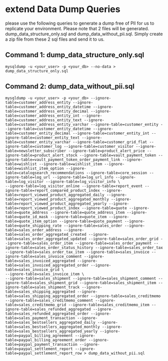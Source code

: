 # extend Data Dump Queries

please use the following queries to generate a dump free of PII for us to replicate your environment. Please note that 2 files will be generated.
dump_data_structure_only.sql and dump_data_without_pii.sql. Simply create a zip file from these 2 sql files and send it to us.
 
## Command 1: dump_data_structure_only.sql

```mysqldump -u <your_user> -p <your_db> --no-data > dump_data_structure_only.sql```
 
## Command 2: dump_data_without_pii.sql

```
mysqldump -u <your_user> -p <your_db> --ignore-table=customer_address_entity --ignore-table=customer_address_entity_datetime --ignore-table=customer_address_entity_decimal --ignore-table=customer_address_entity_int --ignore-table=customer_address_entity_text --ignore-table=customer_address_entity_varchar --ignore-table=customer_entity --ignore-table=customer_entity_datetime --ignore-table=customer_entity_decimal --ignore-table=customer_entity_int --ignore-table=customer_entity_text --ignore-table=customer_entity_varchar --ignore-table=customer_grid_flat --ignore-table=customer_log --ignore-table=customer_visitor --ignore-table=newsletter_subscriber --ignore-table=product_alert_price --ignore-table=product_alert_stock --ignore-table=vault_payment_token --ignore-table=vault_payment_token_order_payment_link --ignore-table=wishlist --ignore-table=wishlist_item --ignore-table=wishlist_item_option --ignore-table=catalogsearch_recommendations --ignore-table=core_session --ignore-table=log_url --ignore-table=log_url_info --ignore-table=log_visitor --ignore-table=log_visitor_info \
--ignore-table=log_visitor_online --ignore-table=report_event --ignore-table=report_compared_product_index --ignore-table=report_viewed_product_aggregated_daily --ignore-table=report_viewed_product_aggregated_monthly --ignore-table=report_viewed_product_aggregated_yearly --ignore-table=report_viewed_product_index --ignore-table=quote --ignore-table=quote_address --ignore-table=quote_address_item --ignore-table=quote_id_mask --ignore-table=quote_item --ignore-table=quote_item_option --ignore-table=quote_payment --ignore-table=quote_shipping_rate --ignore-table=sales_order --ignore-table=sales_order_address --ignore-table=sales_order_aggregated_created --ignore-table=sales_order_aggregated_updated --ignore-table=sales_order_grid --ignore-table=sales_order_item --ignore-table=sales_order_payment --ignore-table=sales_order_status_history --ignore-table=sales_order_tax --ignore-table=sales_order_tax_item --ignore-table=sales_invoice --ignore-table=sales_invoice_comment --ignore-table=sales_invoiced_aggregated --ignore-table=sales_invoiced_aggregated_order --ignore-table=sales_invoice_grid \
--ignore-table=sales_invoice_item \
--ignore-table=sales_shipment --ignore-table=sales_shipment_comment --ignore-table=sales_shipment_grid --ignore-table=sales_shipment_item --ignore-table=sales_shipment_track --ignore-table=sales_shipping_aggregated --ignore-table=sales_shipping_aggregated_order --ignore-table=sales_creditmemo --ignore-table=sales_creditmemo_comment --ignore-table=sales_creditmemo_grid --ignore-table=sales_creditmemo_item --ignore-table=sales_refunded_aggregated --ignore-table=sales_refunded_aggregated_order --ignore-table=sales_payment_transaction --ignore-table=sales_bestsellers_aggregated_daily --ignore-table=sales_bestsellers_aggregated_monthly --ignore-table=sales_bestsellers_aggregated_yearly --ignore-table=paypal_billing_agreement --ignore-table=paypal_billing_agreement_order --ignore-table=paypal_payment_transaction --ignore-table=paypal_settlement_report --ignore-table=paypal_settlement_report_row > dump_data_without_pii.sql
 
```
 
